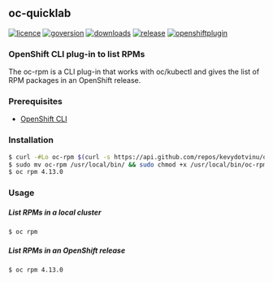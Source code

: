 ## oc-quicklab
[![licence](https://img.shields.io/github/license/kevydotvinu/oc-rpm)](https://github.com/kevydotvinu/oc-rpm/blob/main/LICENSE)
[![goversion](https://img.shields.io/github/go-mod/go-version/openshift/oc)](https://github.com/openshift/oc/blob/master/go.mod)
[![downloads](https://img.shields.io/github/downloads/kevydotvinu/oc-rpm/total)](https://github.com/kevydotvinu/oc-rpm/releases)
[![release](https://github.com/kevydotvinu/oc-rpm/actions/workflows/build-and-release.yaml/badge.svg)](https://github.com/kevydotvinu/oc-rpm/actions/workflows/build-and-release.yaml)
[![openshiftplugin](https://img.shields.io/badge/openshift%20cli-plug--in-orange)](https://docs.openshift.com/container-platform/latest/cli_reference/openshift_cli/extending-cli-plugins.html)

### OpenShift CLI plug-in to list RPMs
The oc-rpm is a CLI plug-in that works with oc/kubectl and gives the list of RPM packages in an OpenShift release.

### Prerequisites
- [OpenShift CLI](https://mirror.openshift.com/pub/openshift-v4/clients/ocp/)

### Installation
```bash
$ curl -#Lo oc-rpm $(curl -s https://api.github.com/repos/kevydotvinu/oc-rpm/releases/latest | jq -r '.assets | .[] | select(.name | contains("linux")) | .browser_download_url')
$ sudo mv oc-rpm /usr/local/bin/ && sudo chmod +x /usr/local/bin/oc-rpm
$ oc rpm 4.13.0
```

### Usage
##### List RPMs in a local cluster
```bash
$ oc rpm
```
##### List RPMs in an OpenShift release
```bash
$ oc rpm 4.13.0
```
